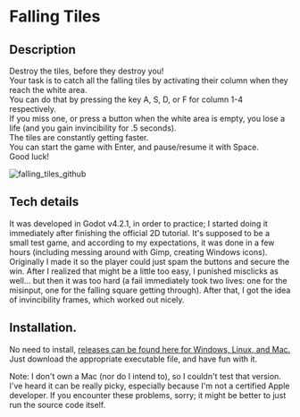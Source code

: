 # Falling Tiles

## Description

Destroy the tiles, before they destroy you!  
Your task is to catch all the falling tiles by activating their column when they reach the white area.  
You can do that by pressing the key A, S, D, or F for column 1-4 respectively.  
If you miss one, or press a button when the white area is empty, you lose a life (and you gain invincibility for .5 seconds).  
The tiles are constantly getting faster.  
You can start the game with Enter, and pause/resume it with Space.  
Good luck!

![falling_tiles_github](https://github.com/SilverCrimson/falling_tiles/assets/67794509/531c6274-748e-4385-8766-f3aec6ea95cb)

## Tech details

It was developed in Godot v4.2.1, in order to practice; I started doing it immediately after finishing the official 2D tutorial. It's supposed to be a small test game, and according to my expectations, it was done in a few hours (including messing around with Gimp, creating Windows icons).
Originally I made it so the player could just spam the buttons and secure the win. After I realized that might be a little too easy, I punished misclicks as well... but then it was too hard (a fail immediately took two lives: one for the misinput, one for the falling square getting through). After that, I got the idea of invincibility frames, which worked out nicely.

## Installation.
No need to install,  [releases can be found here for Windows, Linux, and Mac.](https://github.com/SilverCrimson/falling_tiles/releases/tag/v0.9) Just download the appropriate executable file, and have fun with it.

Note: I don't own a Mac (nor do I intend to), so I couldn't test that version. I've heard it can be really picky, especially because I'm not a certified Apple developer. If you encounter these problems, sorry; it might be better to just run the source code itself.
